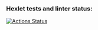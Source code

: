 ### Hexlet tests and linter status:
[![Actions Status](https://github.com/nebula387/python-project-49/workflows/hexlet-check/badge.svg)](https://github.com/nebula387/python-project-49/actions)